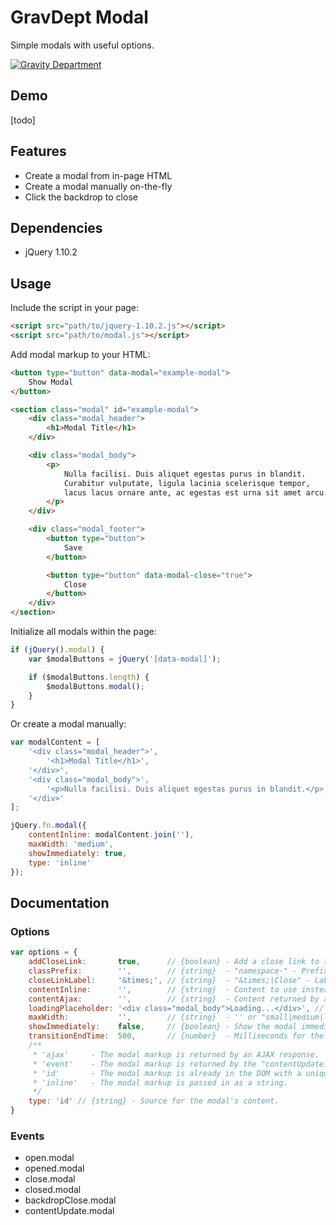 # GravDept Modal

Simple modals with useful options.

[![Gravity Department](http://gravitydept.com/_themes/gravdept/img/logo-footer.png)](http://gravitydept.com/)

## Demo

[todo]

## Features

- Create a modal from in-page HTML
- Create a modal manually on-the-fly
- Click the backdrop to close

## Dependencies

- jQuery 1.10.2

## Usage

Include the script in your page:

```html
<script src="path/to/jquery-1.10.2.js"></script>
<script src="path/to/modal.js"></script>
```

Add modal markup to your HTML:

```html
<button type="button" data-modal="example-modal">
    Show Modal
</button>

<section class="modal" id="example-modal">
    <div class="modal_header">
        <h1>Modal Title</h1>
    </div>

    <div class="modal_body">
        <p>
            Nulla facilisi. Duis aliquet egestas purus in blandit.
            Curabitur vulputate, ligula lacinia scelerisque tempor,
            lacus lacus ornare ante, ac egestas est urna sit amet arcu.
        </p>
    </div>

    <div class="modal_footer">
        <button type="button">
            Save
        </button>

        <button type="button" data-modal-close="true">
            Close
        </button>
    </div>
</section>
```

Initialize all modals within the page:

```javascript
if (jQuery().modal) {
    var $modalButtons = jQuery('[data-modal]');

    if ($modalButtons.length) {
        $modalButtons.modal();
    }
}
```

Or create a modal manually:

```javascript
var modalContent = [
    '<div class="modal_header">',
        '<h1>Modal Title</h1>',
    '</div>',
    '<div class="modal_body">',
        '<p>Nulla facilisi. Duis aliquet egestas purus in blandit.</p>',
    '</div>'
];

jQuery.fn.modal({
    contentInline: modalContent.join(''),
    maxWidth: 'medium',
    showImmediately: true,
    type: 'inline'
});
```

## Documentation

### Options

```javascript
var options = {
    addCloseLink:       true,      // {boolean} - Add a close link to the modal.
    classPrefix:        '',        // {string}  - "namespace-" - Prefix all classes with a namespace. You'll need to modify the CSS if you use this.
    closeLinkLabel:     '&times;', // {string}  - "&times;|Close" - Label for the "close" link.
    contentInline:      '',        // {string}  - Content to use instead of a selector.
    contentAjax:        '',        // {string}  - Content returned by an AJAX request.
    loadingPlaceholder: '<div class="modal_body">Loading...</div>', // {string}
    maxWidth:           '',        // {string}  - '' or "small|medium|large" - Max width of the modal.
    showImmediately:    false,     // {boolean} - Show the modal immediately.
    transitionEndTime:  500,       // {number}  - Milliseconds for the modal transition to complete (duration + delay) as set in CSS.
    /**
     * 'ajax'     - The modal markup is returned by an AJAX response.
     * 'event'    - The modal markup is returned by the "contentUpdate.modal" event.
     * 'id'       - The modal markup is already in the DOM with a unique ID.
     * 'inline'   - The modal markup is passed in as a string.
     */
    type: 'id' // {string} - Source for the modal's content.
}
```

### Events

- open.modal
- opened.modal
- close.modal
- closed.modal
- backdropClose.modal
- contentUpdate.modal
